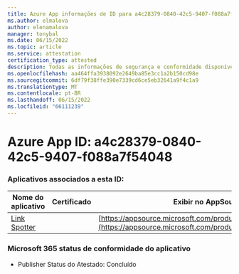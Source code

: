 ```yaml
---
title: Azure App informações de ID para a4c28379-0840-42c5-9407-f088a7f54048
ms.author: elmalova
author: elenamalova
manager: tonybal
ms.date: 06/15/2022
ms.topic: article
ms.service: attestation
certification_type: attested
description: Todas as informações de segurança e conformidade disponíveis para a4c28379-0840-42c5-9407-f088a7f54048.
ms.openlocfilehash: aa464ffa3938092e2649ba85e3cc1a2b150cd98e
ms.sourcegitcommit: 6df79f38ffe390e7339cd6ce5eb32641a9f4c1a9
ms.translationtype: MT
ms.contentlocale: pt-BR
ms.lasthandoff: 06/15/2022
ms.locfileid: "66111239"
---
```

# <a name="azure-app-id-a4c28379-0840-42c5-9407-f088a7f54048"></a>Azure App ID: a4c28379-0840-42c5-9407-f088a7f54048


### <a name="apps-associated-with-this-id"></a>Aplicativos associados a esta ID:
| **Nome do aplicativo** | **Certificado** | **Exibir no AppSource** |
|--------------|---------------|-----------------------|
| [Link Spotter](../forward/WA200003092.md) |  | [https://appsource.microsoft.com/product/office/WA200003092](https://appsource.microsoft.com/product/office/WA200003092) |

### <a name="microsoft-365-app-compliance-status"></a>Microsoft 365 status de conformidade do aplicativo
- Publisher Status do Atestado: Concluído
